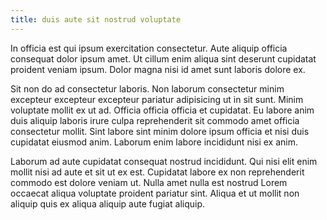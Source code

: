 ```yaml
---
title: duis aute sit nostrud voluptate
---
```


In officia est qui ipsum exercitation consectetur. Aute aliquip officia consequat dolor ipsum amet. Ut cillum enim aliqua sint deserunt cupidatat proident veniam ipsum. Dolor magna nisi id amet sunt laboris dolore ex.

Sit non do ad consectetur laboris. Non laborum consectetur minim excepteur excepteur excepteur pariatur adipisicing ut in sit sunt. Minim voluptate mollit ex ut ad. Officia officia officia et cupidatat. Eu labore anim duis aliquip laboris irure culpa reprehenderit sit commodo amet officia consectetur mollit. Sint labore sint minim dolore ipsum officia et nisi duis cupidatat eiusmod anim. Laborum enim labore incididunt nisi ex anim.

Laborum ad aute cupidatat consequat nostrud incididunt. Qui nisi elit enim mollit nisi ad aute et sit ut ex est. Cupidatat labore ex non reprehenderit commodo est dolore veniam ut. Nulla amet nulla est nostrud Lorem occaecat aliqua voluptate proident pariatur sint. Aliqua et ut mollit non aliquip quis ex aliqua aliquip aute fugiat aliquip.